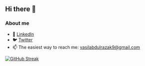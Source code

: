 ## Hi there 👋

<!--
**vasil1729/vasil1729** is a ✨ _special_ ✨ repository because its `README.md` (this file) appears on your GitHub profile.

Here are some ideas to get you started:

- 🔭 I’m currently working on ...
- 🌱 I’m currently learning ...
- 👯 I’m looking to collaborate on ...
- 🤔 I’m looking for help with ...
- 💬 Ask me about ...
- 📫 How to reach me: ...
- 😄 Pronouns: ...
- ⚡ Fun fact: ...
-->


### About me

<!-- - ✨ Blog on Medium: [abc.medium.com](https://abc.medium.com/)   
<!-- - 🤖 Website: [abc.com](http://abc.com/)   --> 
- 💼 [LinkedIn](https://www.linkedin.com/in/vasil-abdul-razak-152788ab/)
- 🐦 [Twitter](https://x.com/vasil_1729)
- 📫 The easiest way to reach me: vasilabdulrazak9@gmail.com

[![GitHub Streak](https://streak-stats.demolab.com?user=vasil1729&theme=dark)](https://git.io/streak-stats)
